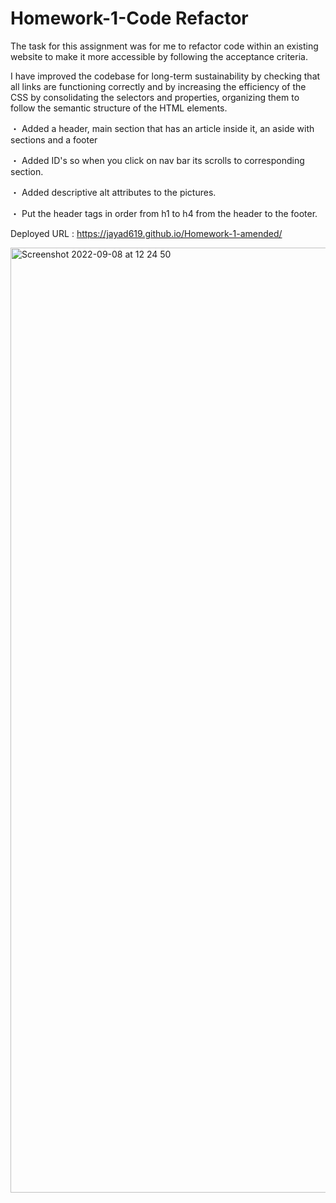 # Homework-1-Code Refactor

The task for this assignment was for me to refactor code within an existing website to make it more accessible by following the acceptance criteria.

I have improved the codebase for long-term sustainability by checking that all links are functioning correctly and by increasing the efficiency of the CSS by consolidating the selectors and properties, organizing them to follow the semantic structure of the HTML elements.

・ Added a header, main section that has an article inside it, an aside with sections and a footer

・ Added ID's so when you click on nav bar its scrolls to corresponding section.

・ Added descriptive alt attributes to the pictures.

・ Put the header tags in order from h1 to h4 from the header to the footer.

Deployed URL : https://jayad619.github.io/Homework-1-amended/


<img width="1512" alt="Screenshot 2022-09-08 at 12 24 50" src="https://user-images.githubusercontent.com/102623563/189110521-a1c734b0-4478-46d2-aa81-5c60e066fd44.png">
